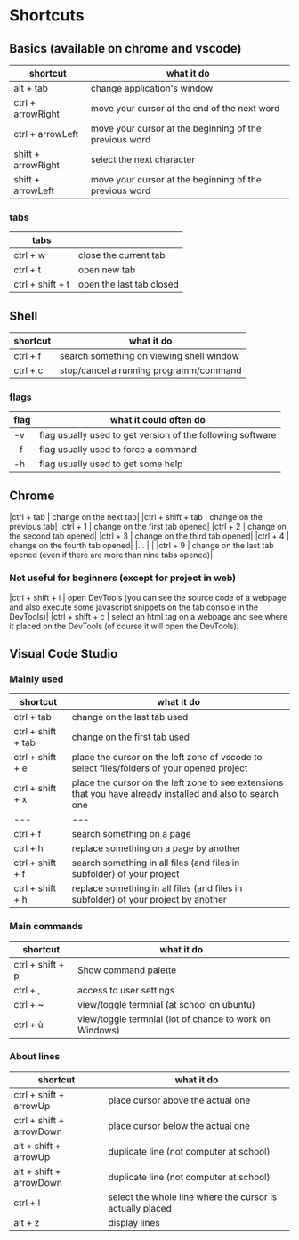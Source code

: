 # Shortcuts

## Basics (available on chrome and vscode) 

|shortcut                       | what it do|
|---                       | --- |
|alt + tab   					| change application's window|
|ctrl + arrowRight				| move your cursor at the end of the next word|
|ctrl + arrowLeft				| move your cursor at the beginning of the previous word|
|shift + arrowRight				| select the next character|
|shift + arrowLeft				| move your cursor at the beginning of the previous word|


### tabs

|tabs||
|---                       | --- |
|ctrl + w						| close the current tab|
|ctrl + t						| open new tab|
|ctrl + shift + t				| open the last tab closed|


## Shell

|shortcut                       | what it do|
|---                       | --- |
|ctrl + f						| search something on viewing shell window|
|ctrl + c						| stop/cancel a running programm/command|

### flags
|flag                       | what it could often do|
|---                       | --- |
|-v								| flag usually used to get version of the following software|
|-f								| flag usually used to force a command|
|-h								| flag usually used to get some help|



## Chrome

|ctrl + tab						| change on the next tab|
|ctrl + shift + tab				| change on the previous tab|
|ctrl + 1						| change on the first tab opened|
|ctrl + 2						| change on the second tab opened|
|ctrl + 3						| change on the third tab opened|
|ctrl + 4						| change on the fourth tab opened|
|...                            |   |
|ctrl + 9						| change on the last tab opened (even if there are more than nine tabs opened)|

### Not useful for beginners (except for project in web)
|ctrl + shift + i				| open DevTools (you can see the source code of a webpage and also execute some javascript snippets on the tab console in the DevTools)|
|ctrl + shift + c				| select an html tag on a webpage and see where it placed on the DevTools (of course it will open the DevTools)|



## Visual Code Studio

### Mainly used 
|shortcut                       | what it do|
|---                       | --- |
|ctrl + tab						| change on the last tab used|
|ctrl + shift + tab				| change on the first tab used|
|ctrl + shift + e				| place the cursor on the left zone of vscode to select files/folders of your opened project|
|ctrl + shift + x				| place the cursor on the left zone to see extensions that you have already installed and also to search one|
|---                       | --- |
|ctrl + f						| search something on a page|
|ctrl + h						| replace something on a page by another|
|ctrl + shift + f				| search something in all files (and files in subfolder) of your project|
|ctrl + shift + h				| replace something in all files (and files in subfolder) of your project by another|

### Main commands

|shortcut                       | what it do|
|---                       | --- |
|ctrl + shift + p				| Show command palette|
|ctrl + ,						| access to user settings|
|ctrl + ~ 						| view/toggle termnial (at school on ubuntu)|
|ctrl + ù 						| view/toggle termnial (lot of chance to work on Windows)|


### About lines

|shortcut                       | what it do|
|---                       | --- |
|ctrl + shift + arrowUp			| place cursor above the actual one|
|ctrl + shift + arrowDown		| place cursor below the actual one|
|alt + shift + arrowUp			| duplicate line (not computer at school)|
|alt + shift + arrowDown		| duplicate line (not computer at school)|
|ctrl + l						| select the whole line where the cursor is actually placed|
|alt + z                        | display lines|
